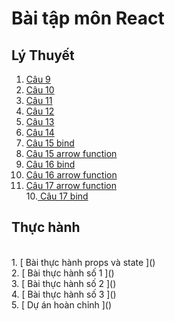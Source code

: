 # Bài tập môn React
## Lý Thuyết
1. [ Câu 9 ](https://codepen.io/NGUYENNHATTIEN31/pen/rNKadBO)
2. [ Câu 10 ](https://codepen.io/NGUYENNHATTIEN31/pen/MWXeoVq?editors=0010)<br>
3. [ Câu 11 ](https://codepen.io/NGUYENNHATTIEN31/pen/poKbrRY?editors=0010)<br>
4. [ Câu 12 ](https://codepen.io/NGUYENNHATTIEN31/pen/poKbrRY?editors=0010)<br>
5. [ Câu 13 ](https://codepen.io/NGUYENNHATTIEN31/pen/xxzgooJ)<br>
4. [ Câu 14 ](https://codepen.io/NGUYENNHATTIEN31/pen/rNKjXVJ)<br>
5. [ Câu 15 bind ](https://codepen.io/NGUYENNHATTIEN31/pen/rNKjXVJ)<br>
6. [ Câu 15 arrow function ](https://codepen.io/NGUYENNHATTIEN31/pen/WNyZXpd)<br>
7. [ Câu 16 bind ](https://codepen.io/NGUYENNHATTIEN31/pen/WNyZXpd)<br>
8. [ Câu 16 arrow function ](https://codepen.io/NGUYENNHATTIEN31/pen/GRGOPzG)<br>
9. [ Câu 17 arrow function ](https://codepen.io/NGUYENNHATTIEN31/pen/zYaWmoY)<br>
10.[ Câu 17 bind ](https://codepen.io/NGUYENNHATTIEN31/pen/JjZLmOR)
## Thực hành
<br>
1. [ Bài thực hành props và state ]()<br>
2. [ Bài thực hành số 1 ]()<br>
3. [ Bài thực hành số 2 ]()<br>
4. [ Bài thực hành số 3 ]()<br>
5. [ Dự án hoàn chỉnh ]()<br>


